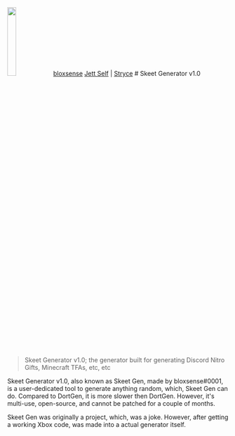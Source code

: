 <img src ="https://upload.wikimedia.org/wikipedia/commons/7/70/Skeet_menu.png" width="20%" height="20%"/>
 <a href="https://github.com/ripoffuser">bloxsense</a>
 <a href="https://discord.com/channels/@me/1039607467119755294">Jett Self</a> |
 <a href="https://discord.com/channels/@me/1040104115356848129">Stryce</a>
# Skeet Generator v1.0


> Skeet Generator v1.0; the generator built for generating Discord Nitro Gifts, Minecraft TFAs, etc, etc


Skeet Generator v1.0, also known as Skeet Gen, made by bloxsense#0001, is a user-dedicated tool to generate anything random, which, Skeet Gen can do. Compared to DortGen, it is more slower then DortGen. However, it's multi-use, open-source, and cannot be patched for a couple of months.


Skeet Gen was originally a project, which, was a joke. However, after getting a working Xbox code, was made into a actual generator itself.
